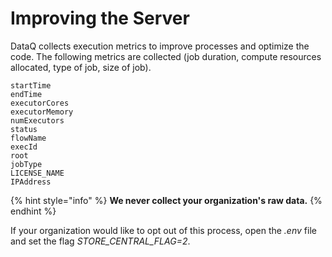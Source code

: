 # Improving the Server

DataQ collects execution metrics to improve processes and optimize the code. The following metrics are collected \(job duration, compute resources allocated, type of job, size of job\). 

```text
startTime
endTime
executorCores
executorMemory
numExecutors
status
flowName
execId
root
jobType
LICENSE_NAME
IPAddress
```

{% hint style="info" %}
**We never collect your organization's raw data.** 
{% endhint %}

If your organization would like to opt out of this process, open the _.env_ file and set the flag _STORE\_CENTRAL\_FLAG=2_.

